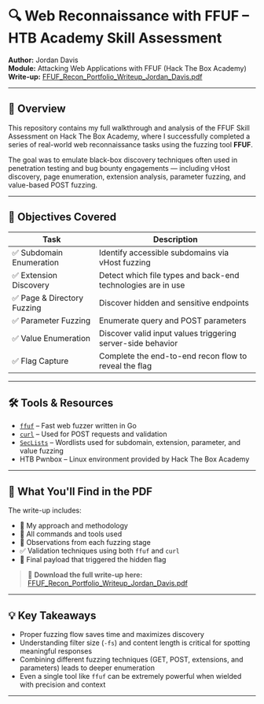 # 🔍 Web Reconnaissance with FFUF – HTB Academy Skill Assessment

**Author:** Jordan Davis  
**Module:** Attacking Web Applications with FFUF (Hack The Box Academy)  
**Write-up:** [FFUF_Recon_Portfolio_Writeup_Jordan_Davis.pdf](./FFUF_Recon_Portfolio_Writeup_Jordan_Davis.pdf)

---

## 📄 Overview

This repository contains my full walkthrough and analysis of the FFUF Skill Assessment on Hack The Box Academy, where I successfully completed a series of real-world web reconnaissance tasks using the fuzzing tool **FFUF**.

The goal was to emulate black-box discovery techniques often used in penetration testing and bug bounty engagements — including vHost discovery, page enumeration, extension analysis, parameter fuzzing, and value-based POST fuzzing.

---

## 🎯 Objectives Covered

| Task | Description |
|------|-------------|
| ✅ Subdomain Enumeration | Identify accessible subdomains via vHost fuzzing |
| ✅ Extension Discovery | Detect which file types and back-end technologies are in use |
| ✅ Page & Directory Fuzzing | Discover hidden and sensitive endpoints |
| ✅ Parameter Fuzzing | Enumerate query and POST parameters |
| ✅ Value Enumeration | Discover valid input values triggering server-side behavior |
| ✅ Flag Capture | Complete the end-to-end recon flow to reveal the flag |

---

## 🛠️ Tools & Resources

- [`ffuf`](https://github.com/ffuf/ffuf) – Fast web fuzzer written in Go
- [`curl`](https://curl.se/) – Used for POST requests and validation
- [`SecLists`](https://github.com/danielmiessler/SecLists) – Wordlists used for subdomain, extension, parameter, and value fuzzing
- HTB Pwnbox – Linux environment provided by Hack The Box Academy

---

## 📘 What You'll Find in the PDF

The write-up includes:

- 🧠 My approach and methodology  
- 🔧 All commands and tools used  
- 🧪 Observations from each fuzzing stage  
- ✅ Validation techniques using both `ffuf` and `curl`  
- 📌 Final payload that triggered the hidden flag

> 📎 **Download the full write-up here:**  
> [FFUF_Recon_Portfolio_Writeup_Jordan_Davis.pdf](./FFUF_Recon_Portfolio_Writeup_Jordan_Davis.pdf)

---

## 💡 Key Takeaways

- Proper fuzzing flow saves time and maximizes discovery
- Understanding filter size (`-fs`) and content length is critical for spotting meaningful responses
- Combining different fuzzing techniques (GET, POST, extensions, and parameters) leads to deeper enumeration
- Even a single tool like `ffuf` can be extremely powerful when wielded with precision and context

---
